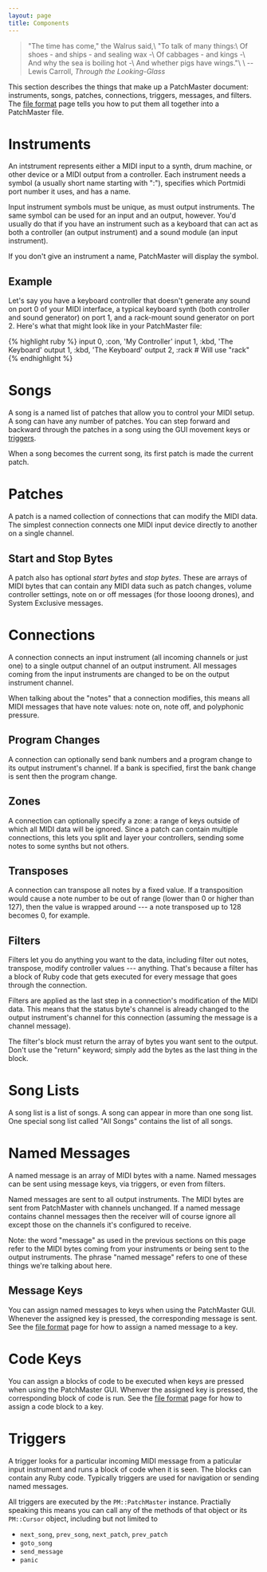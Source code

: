 ```yaml
---
layout: page
title: Components
---
```


> "The time has come," the Walrus said,\\
> "To talk of many things:\\
> Of shoes - and ships - and sealing wax -\\
> Of cabbages - and kings -\\
> And why the sea is boiling hot -\\
> And whether pigs have wings."\\
> \\
> -- Lewis Carroll, _Through the Looking-Glass_

This section describes the things that make up a PatchMaster document:
instruments, songs, patches, connections, triggers, messages, and filters.
The [file format](/file-format.html) page tells you how to put them all
together into a PatchMaster file.

# Instruments

An intstrument represents either a MIDI input to a synth, drum machine, or
other device or a MIDI output from a controller. Each instrument needs a
symbol (a usually short name starting with ":"), specifies which Portmidi
port number it uses, and has a name.

Input instrument symbols must be unique, as must output instruments. The
same symbol can be used for an input and an output, however. You'd usually
do that if you have an instrument such as a keyboard that can act as both a
controller (an output instrument) and a sound module (an input instrument).

If you don't give an instrument a name, PatchMaster will display the symbol.

## Example

Let's say you have a keyboard controller that doesn't generate any sound on
port 0 of your MIDI interface, a typical keyboard synth (both controller and
sound generator) on port 1, and a rack-mount sound generator on port 2.
Here's what that might look like in your PatchMaster file:

{% highlight ruby %}
input  0, :con, 'My Controller'
input  1, :kbd, 'The Keyboard'
output 1, :kbd, 'The Keyboard'
output 2, :rack                 # Will use "rack"
{% endhighlight %}

# Songs

A song is a named list of patches that allow you to control your MIDI setup.
A song can have any number of patches. You can step forward and backward
through the patches in a song using the GUI movement keys or
[triggers](/triggers.html).

When a song becomes the current song, its first patch is made the current
patch.

# Patches

A patch is a named collection of connections that can modify the MIDI data.
The simplest connection connects one MIDI input device directly to another
on a single channel.

## Start and Stop Bytes

A patch also has optional _start bytes_ and _stop bytes_. These are arrays
of MIDI bytes that can contain any MIDI data such as patch changes, volume
controller settings, note on or off messages (for those looong drones), and
System Exclusive messages.

# Connections

A connection connects an input instrument (all incoming channels or just
one) to a single output channel of an output instrument. All messages coming
from the input instruments are changed to be on the output instrument
channel.

When talking about the "notes" that a connection modifies, this means all
MIDI messages that have note values: note on, note off, and polyphonic
pressure.

## Program Changes

A connection can optionally send bank numbers and a program change to its
output instrument's channel. If a bank is specified, first the bank change
is sent then the program change.

## Zones

A connection can optionally specify a zone: a range of keys outside of which
all MIDI data will be ignored. Since a patch can contain multiple
connections, this lets you split and layer your controllers, sending some
notes to some synths but not others.

## Transposes

A connection can transpose all notes by a fixed value. If a transposition
would cause a note number to be out of range (lower than 0 or higher than
127), then the value is wrapped around --- a note transposed up to 128
becomes 0, for example.

## Filters

Filters let you do anything you want to the data, including filter out
notes, transpose, modify controller values --- anything. That's because a
filter has a block of Ruby code that gets executed for every message that
goes through the connection.

Filters are applied as the last step in a connection's modification of the
MIDI data. This means that the status byte's channel is already changed to
the output instrument's channel for this connection (assuming the message is
a channel message).

The filter's block must return the array of bytes you want sent to the
output. Don't use the "return" keyword; simply add the bytes as the last
thing in the block.

# Song Lists

A song list is a list of songs. A song can appear in more than one song
list. One special song list called "All Songs" contains the list of all
songs.

# Named Messages

A named message is an array of MIDI bytes with a name. Named messages can be
sent using message keys, via triggers, or even from filters.

Named messages are sent to all output instruments. The MIDI bytes are sent
from PatchMaster with channels unchanged. If a named message contains
channel messages then the receiver will of course ignore all except those on
the channels it's configured to receive.

Note: the word "message" as used in the previous sections on this page refer
to the MIDI bytes coming from your instruments or being sent to the output
instruments. The phrase "named message" refers to one of these things we're
talking about here.

## Message Keys

You can assign named messages to keys when using the PatchMaster GUI.
Whenever the assigned key is pressed, the corresponding message is sent. See
the [file format](/file-format.html) page for how to assign a named message
to a key.

# Code Keys

You can assign a blocks of code to be executed when keys are pressed when
using the PatchMaster GUI. Whenver the assigned key is pressed, the
corresponding block of code is run. See the [file format](/file-format.html)
page for how to assign a code block to a key.

# Triggers

A trigger looks for a particular incoming MIDI message from a paticular
input instrument and runs a block of code when it is seen. The blocks can
contain any Ruby code. Typically triggers are used for navigation or sending
named messages.

All triggers are executed by the `PM::PatchMaster` instance. Practially
speaking this means you can call any of the methods of that object or its
`PM::Cursor` object, including but not limited to

- `next_song`, `prev_song`, `next_patch`, `prev_patch`
- `goto_song`
- `send_message`
- `panic`
